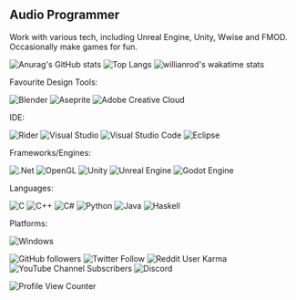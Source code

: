 ## Audio Programmer
Work with various tech, including Unreal Engine, Unity, Wwise and FMOD.
Occasionally make games for fun.

![Anurag's GitHub stats](https://github-readme-stats.vercel.app/api?username=JDSherbert&show_icons=true&theme=tokyonight)  ![Top Langs](https://github-readme-stats.vercel.app/api/top-langs/?username=JDSherbert&langs_count=10&layout=compact&theme=tokyonight) ![willianrod's wakatime stats](https://github-readme-stats.vercel.app/api/wakatime?username=JDSherbert&theme=tokyonight) 

Favourite Design Tools:

![Blender](https://img.shields.io/badge/blender-%23F5792A.svg?style=for-the-badge&logo=blender&logoColor=white) ![Aseprite](https://img.shields.io/badge/Aseprite-FFFFFF?style=for-the-badge&logo=Aseprite&logoColor=#7D929E) ![Adobe Creative Cloud](https://img.shields.io/badge/Adobe%20Creative%20Cloud-DA1F26.svg?style=for-the-badge&logo=Adobe%20Creative%20Cloud&logoColor=white)

IDE:

![Rider](https://img.shields.io/badge/Rider-000000.svg?style=for-the-badge&logo=Rider&logoColor=white&color=black&labelColor=crimson) ![Visual Studio](https://img.shields.io/badge/Visual%20Studio-5C2D91.svg?style=for-the-badge&logo=visual-studio&logoColor=white) ![Visual Studio Code](https://img.shields.io/badge/Visual%20Studio%20Code-0078d7.svg?style=for-the-badge&logo=visual-studio-code&logoColor=white) ![Eclipse](https://img.shields.io/badge/Eclipse-FE7A16.svg?style=for-the-badge&logo=Eclipse&logoColor=white)

Frameworks/Engines:

![.Net](https://img.shields.io/badge/.NET-5C2D91?style=for-the-badge&logo=.net&logoColor=white) ![OpenGL](https://img.shields.io/badge/OpenGL-%23FFFFFF.svg?style=for-the-badge&logo=opengl)
![Unity](https://img.shields.io/badge/unity-%23000000.svg?style=for-the-badge&logo=unity&logoColor=white) ![Unreal Engine](https://img.shields.io/badge/unrealengine-%23313131.svg?style=for-the-badge&logo=unrealengine&logoColor=white) ![Godot Engine](https://img.shields.io/badge/GODOT-%23FFFFFF.svg?style=for-the-badge&logo=godot-engine)

Languages:

![C](https://img.shields.io/badge/c-%2300599C.svg?style=for-the-badge&logo=c&logoColor=white) ![C++](https://img.shields.io/badge/c++-%2300599C.svg?style=for-the-badge&logo=c%2B%2B&logoColor=white) ![C#](https://img.shields.io/badge/c%23-%23239120.svg?style=for-the-badge&logo=c-sharp&logoColor=white) ![Python](https://img.shields.io/badge/python-3670A0?style=for-the-badge&logo=python&logoColor=ffdd54) ![Java](https://img.shields.io/badge/java-%23ED8B00.svg?style=for-the-badge&logo=java&logoColor=white) ![Haskell](https://img.shields.io/badge/Haskell-5e5086?style=for-the-badge&logo=haskell&logoColor=white) 

Platforms:

![Windows](https://img.shields.io/badge/Windows-0078D6?style=for-the-badge&logo=windows&logoColor=white)

<!-- ![Jokes Card](https://readme-jokes.vercel.app/api) -->

![GitHub followers](https://img.shields.io/github/followers/JDSherbert?style=social) ![Twitter Follow](https://img.shields.io/twitter/follow/JDSherbert_?style=social) ![Reddit User Karma](https://img.shields.io/reddit/user-karma/combined/JDSherbert?style=social) ![YouTube Channel Subscribers](https://img.shields.io/youtube/channel/subscribers/UCQWN7zdUfskROpOVrkR2TYg?style=social) ![Discord](https://img.shields.io/discord/664896441747243010?label=SoundHUB%20Discord%20Server&logo=Discord&style=social)

![Profile View Counter](https://komarev.com/ghpvc/?username=JDSherbert)

<!--
https://github.com/JDSherbert#languages--software

https://github.com/JDSherbert#7-day-wakatime-statistics--takes-last-7-days-

**JDSherbert/JDSherbert** is a ✨ _special_ ✨ repository because its `README.md` (this file) appears on your GitHub profile.

Here are some ideas to get you started:

- 🔭 I’m currently working on ...
- 🌱 I’m currently learning ...
- 👯 I’m looking to collaborate on ...
- 🤔 I’m looking for help with ...
- 💬 Ask me about ...
- 📫 How to reach me: ...
- 😄 Pronouns: ...
- ⚡ Fun fact: ...
-->
